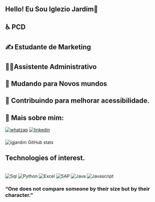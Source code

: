 ## Hello! Eu Sou Iglezio Jardim👋
## ♿ PCD
## ✍️ Estudante de Marketing
## 🧑‍💼Assistente Administrativo
## 🚀 Mudando para Novos mundos
## 🌱 Contribuindo para melhorar  acessibilidade.
## 🔗 Mais sobre mim:<br/>
[![whatzap](https://img.shields.io/badge/WhatsApp-25D366?style=for-the-badge&logo=whatsapp&logoColor=white)](https://wa.me//5511970198290)
[![linkedin](https://img.shields.io/badge/LinkedIn-0077B5?style=for-the-badge&logo=linkedin&logoColor=white)](https://www.linkedin.com/in/iglezio-jardim/)

###
![igjardim GitHub stats](https://github-readme-stats.vercel.app/api?username=igjardim&show_icons=true&theme=highcontrast)

## Technologies of interest.
<div style="display: inline_block"><br/>
   <img align="center" alt="Sql" src="https://img.shields.io/badge/Microsoft_SQL_Server-CC2927?style=for-the-badge&logo=microsoft-sql-server&logoColor=white" />
   <img align="center" alt="Python" src="https://img.shields.io/badge/Python-14354C?style=for-the-badge&logo=python&logoColor=white" />
   <img align="center" alt="Excel" src="https://img.shields.io/badge/Microsoft_Excel-217346?style=for-the-badge&logo=microsoft-excel&logoColor=white"/>
   <img align="center" alt="SAP" src="https://img.shields.io/badge/SAP-0FAAFF?style=for-the-badge&logo=sap&logoColor=white"/>
   <img align="center" alt="Java" src="https://img.shields.io/badge/Java-ED8B00?style=for-the-badge&logo=openjdk&logoColor=white" />
   <img align="center" alt="Javascript" src="https://img.shields.io/badge/JavaScript-323330?style=for-the-badge&logo=javascript&logoColor=F7DF1E" /> 

   ### “One does not compare someone by their size but by their character.”
   
</div>



